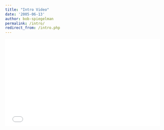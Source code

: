 ```yaml
---
title: "Intro Video"
date: '2005-06-13'
author: bob-spiegelman
permalink: /intro/
redirect_from: /intro.php
---
```


<style>.embed-container { position: relative; padding-bottom: 56.25%; height: 0; overflow: hidden; max-width: 100%; } .embed-container iframe, .embed-container object, .embed-container embed { position: absolute; top: 0; left: 0; width: 100%; height: 100%; }</style><div class='embed-container'><iframe src='/videos/introog.mp4' style='border:0'></iframe></div>
